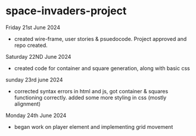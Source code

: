 # space-invaders-project

Friday 21st June 2024
- created wire-frame, user stories & psuedocode. Project approved and repo created.


Saturday 22ND June 2024
- created code for container and square generation, along  with basic css 

sunday 23rd june 2024

- corrected syntax errors in html and js, got container & squares functioning correctly. added some more styling in css (mostly alignment)

Monday 24th June 2024

- began work on player element and implementing grid movement 